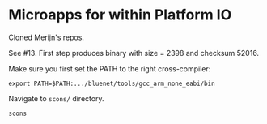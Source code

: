 # Microapps for within Platform IO

Cloned Merijn's repos. 

See #13. First step produces binary with size = 2398 and checksum 52016.

Make sure you first set the PATH to the right cross-compiler:

```
export PATH=$PATH:.../bluenet/tools/gcc_arm_none_eabi/bin
```

Navigate to `scons/` directory.

```
scons
```
